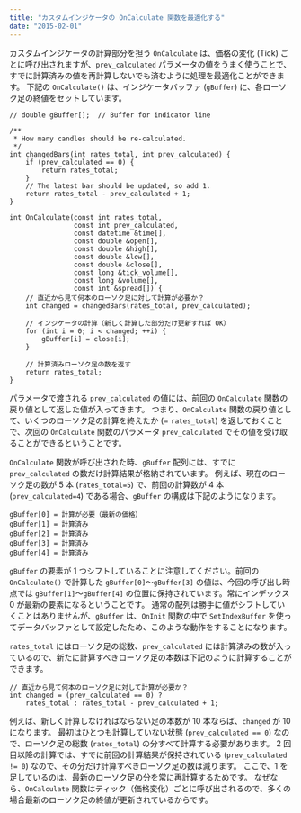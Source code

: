 ```yaml
---
title: "カスタムインジケータの OnCalculate 関数を最適化する"
date: "2015-02-01"
---
```


カスタムインジケータの計算部分を担う `OnCalculate` は、価格の変化 (Tick) ごとに呼び出されますが、`prev_calculated` パラメータの値をうまく使うことで、すでに計算済みの値を再計算しないでも済むように処理を最適化ことができます。
下記の `OnCalculate()` は、インジケータバッファ (`gBuffer`) に、各ローソク足の終値をセットしています。

```mql
// double gBuffer[];  // Buffer for indicator line

/**
 * How many candles should be re-calculated.
 */
int changedBars(int rates_total, int prev_calculated) {
    if (prev_calculated == 0) {
        return rates_total;
    }
    // The latest bar should be updated, so add 1.
    return rates_total - prev_calculated + 1;
}

int OnCalculate(const int rates_total,
                const int prev_calculated,
                const datetime &time[],
                const double &open[],
                const double &high[],
                const double &low[],
                const double &close[],
                const long &tick_volume[],
                const long &volume[],
                const int &spread[]) {
    // 直近から見て何本のローソク足に対して計算が必要か？
    int changed = changedBars(rates_total, prev_calculated);

    // インジケータの計算（新しく計算した部分だけ更新すれば OK）
    for (int i = 0; i < changed; ++i) {
        gBuffer[i] = close[i];
    }

    // 計算済みローソク足の数を返す
    return rates_total;
}
```

パラメータで渡される `prev_calculated` の値には、前回の `OnCalculate` 関数の戻り値として返した値が入ってきます。
つまり、`OnCalculate` 関数の戻り値として、いくつのローソク足の計算を終えたか (= `rates_total`) を返しておくことで、次回の `OnCalculate` 関数のパラメータ `prev_calculated` でその値を受け取ることができるということです。

`OnCalculate` 関数が呼び出された時、`gBuffer` 配列には、すでに `prev_calculated` の数だけ計算結果が格納されています。
例えば、現在のローソク足の数が 5 本 (`rates_total=5`) で、前回の計算数が 4 本 (`prev_calculated=4`) である場合、`gBuffer` の構成は下記のようになります。

```mql
gBuffer[0] = 計算が必要（最新の価格）
gBuffer[1] = 計算済み
gBuffer[2] = 計算済み
gBuffer[3] = 計算済み
gBuffer[4] = 計算済み
```

`gBuffer` の要素が 1 つシフトしていることに注意してください。前回の `OnCalculate()` で計算した `gBuffer[0]`〜`gBuffer[3]` の値は、今回の呼び出し時点では `gBuffer[1]`〜`gBuffer[4]` の位置に保持されています。常にインデックス 0 が最新の要素になるということです。
通常の配列は勝手に値がシフトしていくことはありませんが、`gBuffer` は、`OnInit` 関数の中で `SetIndexBuffer` を使ってデータバッファとして設定したため、このような動作をすることになります。

`rates_total` にはローソク足の総数、`prev_calculated` には計算済みの数が入っているので、新たに計算すべきローソク足の本数は下記のように計算することができます。

```mql
// 直近から見て何本のローソク足に対して計算が必要か？
int changed = (prev_calculated == 0) ?
    rates_total : rates_total - prev_calculated + 1;
```

例えば、新しく計算しなければならない足の本数が 10 本ならば、`changed` が 10 になります。
最初はひとつも計算していない状態 (`prev_calculated == 0`) なので、ローソク足の総数 (`rates_total`) の分すべて計算する必要があります。
2 回目以降の計算では、すでに前回の計算結果が保持されている (`prev_calculated != 0`) なので、その分だけ計算すべきローソク足の数は減ります。
ここで、1 を足しているのは、最新のローソク足の分を常に再計算するためです。
なぜなら、`OnCalculate` 関数はティック（価格変化）ごとに呼び出されるので、多くの場合最新のローソク足の終値が更新されているからです。

